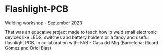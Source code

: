 # Flashlight-PCB
Welding workshop - September 2023

That was an educative project made to teach how to weld small electronic devices like LEDS, switches and battery holders on a fancy and useful flashlight PCB.
In collaboration with: FAB - Casa del Mig (Barcelona; Ricard Gómez and Oriol Blas)
